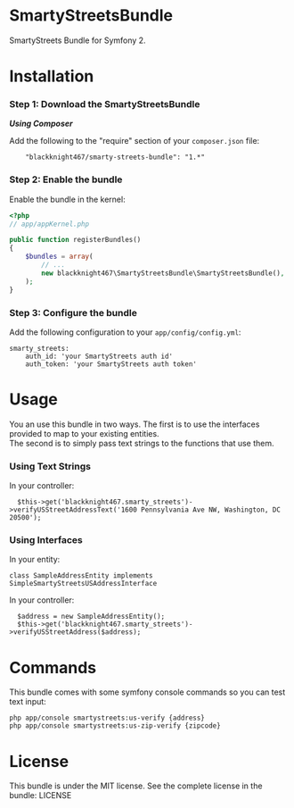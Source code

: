 SmartyStreetsBundle
===================

SmartyStreets Bundle for Symfony 2.

Installation
============

### Step 1: Download the SmartyStreetsBundle

***Using Composer***

Add the following to the "require" section of your `composer.json` file:

```
    "blackknight467/smarty-streets-bundle": "1.*"
```

### Step 2: Enable the bundle

Enable the bundle in the kernel:

```php
<?php
// app/appKernel.php

public function registerBundles()
{
    $bundles = array(
        // ...
        new blackknight467\SmartyStreetsBundle\SmartyStreetsBundle(),
    );
}
```

### Step 3: Configure the bundle

Add the following configuration to your `app/config/config.yml`:
                                        
```
smarty_streets:
    auth_id: 'your SmartyStreets auth id'
    auth_token: 'your SmartyStreets auth token'
```

Usage
=====

You an use this bundle in two ways.  The first is to use the interfaces provided to map to your existing entities.  
The second is to simply pass text strings to the functions that use them.   

### Using Text Strings

In your controller:
```
  $this->get('blackknight467.smarty_streets')->verifyUSStreetAddressText('1600 Pennsylvania Ave NW, Washington, DC 20500');
```

### Using Interfaces
In your entity:
```
class SampleAddressEntity implements SimpleSmartyStreetsUSAddressInterface
```

In your controller:
```
  $address = new SampleAddressEntity();
  $this->get('blackknight467.smarty_streets')->verifyUSStreetAddress($address);
```

Commands
========
This bundle comes with some symfony console commands so you can test text input:
```
php app/console smartystreets:us-verify {address}
php app/console smartystreets:us-zip-verify {zipcode}
```

License
=======
This bundle is under the MIT license. See the complete license in the bundle:
    LICENSE